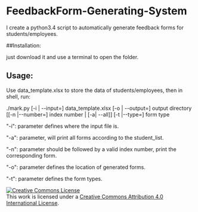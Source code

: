 # FeedbackForm-Generating-System
I create a python3.4 script to automatically generate feedback forms for students/employees.

##Installation:

just download it and use a terminal to open the folder.

## Usage:

Use data_template.xlsx to store the data of students/employees, then in shell, run:

./mark.py [-i | --input=] data_template.xlsx [-o | --output=] output directory [[-n |--number=] index number | [-a| --all]]
[-t |--type=] form type

"-i": parameter defines where the input file is.

"-a": parameter, will print all forms according to the student_list.

"-n": parameter should be followed by a valid index number, print the corresponding form.

"-o": parameter defines the location of generated forms.

"-t": parameter defines the form types.

<a rel="license" href="http://creativecommons.org/licenses/by/4.0/"><img alt="Creative Commons License" style="border-width:0" src="https://i.creativecommons.org/l/by/4.0/88x31.png" /></a><br />This work is licensed under a <a rel="license" href="http://creativecommons.org/licenses/by/4.0/">Creative Commons Attribution 4.0 International License</a>.


